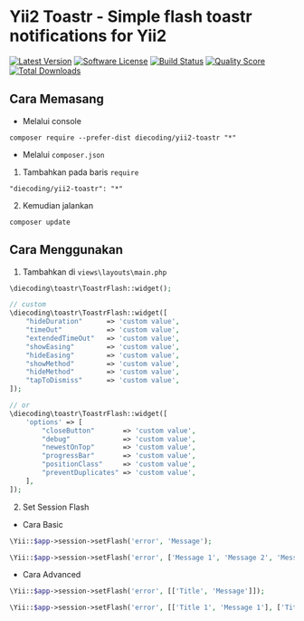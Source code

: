 # Yii2 Toastr - Simple flash toastr notifications for Yii2

[![Latest Version](https://img.shields.io/github/release/die-coding/yii2-toastr.svg?style=flat-square)](https://github.com/die-coding/yii2-toastr/releases)
[![Software License](https://img.shields.io/badge/license-MIT-brightgreen.svg?style=flat-square)](LICENSE.md)
[![Build Status](https://img.shields.io/travis/die-coding/yii2-toastr/master.svg?style=flat-square)](https://travis-ci.org/die-coding/yii2-toastr)
[![Quality Score](https://img.shields.io/scrutinizer/g/die-coding/yii2-toastr.svg?style=flat-square)](https://scrutinizer-ci.com/g/die-coding/yii2-toastr)
[![Total Downloads](https://img.shields.io/packagist/dt/die-coding/yii2-toastr.svg?style=flat-square)](https://packagist.org/packages/die-coding/yii2-toastr)

## Cara Memasang

* Melalui console

```
composer require --prefer-dist diecoding/yii2-toastr "*"
```

* Melalui `composer.json`

1. Tambahkan pada baris `require`

```
"diecoding/yii2-toastr": "*"
```

2. Kemudian jalankan

```
composer update
```


## Cara Menggunakan

1. Tambahkan di `views\layouts\main.php`

```php
\diecoding\toastr\ToastrFlash::widget();

// custom
\diecoding\toastr\ToastrFlash::widget([
    "hideDuration"      => 'custom value',
    "timeOut"           => 'custom value',
    "extendedTimeOut"   => 'custom value',
    "showEasing"        => 'custom value',
    "hideEasing"        => 'custom value',
    "showMethod"        => 'custom value',
    "hideMethod"        => 'custom value',
    "tapToDismiss"      => 'custom value',
]);

// or
\diecoding\toastr\ToastrFlash::widget([
    'options' => [
        "closeButton"       => 'custom value',
        "debug"             => 'custom value',
        "newestOnTop"       => 'custom value',
        "progressBar"       => 'custom value',
        "positionClass"     => 'custom value',
        "preventDuplicates" => 'custom value',
    ],
]);
```

2. Set Session Flash
  * Cara Basic

```php
\Yii::$app->session->setFlash('error', 'Message');

\Yii::$app->session->setFlash('error', ['Message 1', 'Message 2', 'Message 3']);
```

  * Cara Advanced

```php
\Yii::$app->session->setFlash('error', [['Title', 'Message']]);

\Yii::$app->session->setFlash('error', [['Title 1', 'Message 1'], ['Title 2', 'Message 2'], ['Title 3', 'Message 3']]);
```
